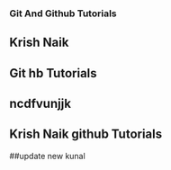 ### Git And Github Tutorials

## Krish Naik

## Git hb Tutorials

## ncdfvunjjk

##  Krish Naik github Tutorials

##update new kunal
